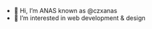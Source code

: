 - 👋 Hi, I’m ANAS known as @czxanas
- 👀 I’m interested in web development & design

<!---
czxanas/czxanas is a ✨ special ✨ repository because its `README.md` (this file) appears on your GitHub profile.
You can click the Preview link to take a look at your changes.
--->
